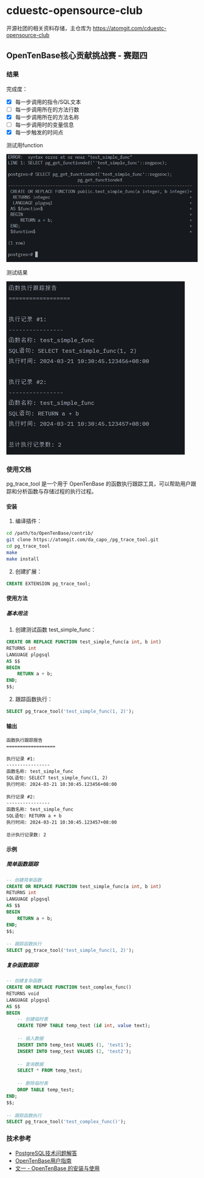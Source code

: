 # cduestc-opensource-club

开源社团的相关资料存储，主仓库为 https://atomgit.com/cduestc-opensource-club

## OpenTenBase核心贡献挑战赛 - 赛题四

### 结果

完成度：

- [x] 每一步调用的指令/SQL文本
- [ ] 每一步调用所在的方法行数
- [x] 每一步调用所在的方法名称
- [ ] 每一步调用时的变量信息
- [x] 每一步触发的时间点

测试用function

![测试用function](./result/测试函数.png)

测试结果

![测试结果](./result/测试结果.png)

### 使用文档

pg_trace_tool 是一个用于 OpenTenBase 的函数执行跟踪工具，可以帮助用户跟踪和分析函数与存储过程的执行过程。

#### 安装

1. 编译插件：
```bash
cd /path/to/OpenTenBase/contrib/
git clone https://atomgit.com/da_capo_/pg_trace_tool.git
cd pg_trace_tool
make
make install
```

2. 创建扩展：
```sql
CREATE EXTENSION pg_trace_tool;
```

#### 使用方法

##### 基本用法

1. 创建测试函数 test_simple_func：
```sql
CREATE OR REPLACE FUNCTION test_simple_func(a int, b int)
RETURNS int
LANGUAGE plpgsql
AS $$
BEGIN
    RETURN a + b;
END;
$$;
```

2. 跟踪函数执行：
```sql
SELECT pg_trace_tool('test_simple_func(1, 2)');
```

#### 输出

```
函数执行跟踪报告
==================

执行记录 #1:
----------------
函数名称: test_simple_func
SQL语句: SELECT test_simple_func(1, 2)
执行时间: 2024-03-21 10:30:45.123456+08:00

执行记录 #2:
----------------
函数名称: test_simple_func
SQL语句: RETURN a + b
执行时间: 2024-03-21 10:30:45.123457+08:00

总计执行记录数: 2
```

#### 示例

##### 简单函数跟踪

```sql
-- 创建简单函数
CREATE OR REPLACE FUNCTION test_simple_func(a int, b int)
RETURNS int
LANGUAGE plpgsql
AS $$
BEGIN
    RETURN a + b;
END;
$$;

-- 跟踪函数执行
SELECT pg_trace_tool('test_simple_func(1, 2)');
```

##### 复杂函数跟踪

```sql
-- 创建复杂函数
CREATE OR REPLACE FUNCTION test_complex_func()
RETURNS void
LANGUAGE plpgsql
AS $$
BEGIN
    -- 创建临时表
    CREATE TEMP TABLE temp_test (id int, value text);
    
    -- 插入数据
    INSERT INTO temp_test VALUES (1, 'test1');
    INSERT INTO temp_test VALUES (2, 'test2');
    
    -- 查询数据
    SELECT * FROM temp_test;
    
    -- 删除临时表
    DROP TABLE temp_test;
END;
$$;

-- 跟踪函数执行
SELECT pg_trace_tool('test_complex_func()');
```

### 技术参考

- [PostgreSQL技术问题解答](https://wiki.postgresql.org/wiki/Developer_FAQ#Technical_Questions)
- [OpenTenBase用户指南](https://docs.opentenbase.org/guide/01-quickstart/)
- [文一 - OpenTenBase 的安装与使用](https://datapromoto.atomgit.com/explore/journalism/detail/395496308942704640)
